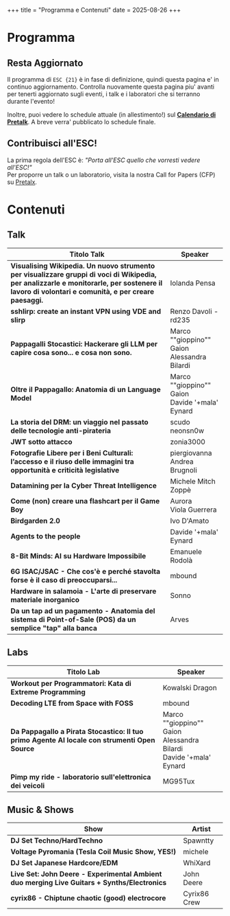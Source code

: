 +++
title = "Programma e Contenuti"
date = 2025-08-26
+++

# Programma
## Resta Aggiornato
Il programma di `ESC {21}` è in fase di definizione, quindi questa pagina e' in continuo aggiornamento. Controlla nuovamente questa pagina piu' avanti per tenerti aggiornato sugli eventi, i talk e i laboratori che si terranno durante l'evento!   
   
Inoltre, puoi vedere lo schedule attuale (in allestimento!) sul **[Calendario di Pretalk](https://pretalx.endsummer.camp/2K25/schedule/)**.
A breve verra' pubblicato lo schedule finale.

## Contribuisci all'ESC!  

La prima regola dell'ESC è: _"Porta all'ESC quello che vorresti vedere all'ESC!"_  
Per proporre un talk o un laboratorio, visita la nostra Call for Papers (CFP) su [Pretalx](https://pretalx.endsummer.camp/2K25/cfp).



# Contenuti
## Talk

| **Titolo Talk**                                                                                                      | **Speaker**                                       |
|----------------------------------------------------------------------------------------------------------------------|---------------------------------------------------|
| **Visualising Wikipedia. Un nuovo strumento per visualizzare gruppi di voci di Wikipedia, per analizzarle e monitorarle, per sostenere il lavoro di volontari e comunità, e per creare paesaggi.** | Iolanda Pensa                                          |
| **sshlirp: create an instant VPN using VDE and slirp**                                                               | Renzo Davoli - rd235                              |
| **Pappagalli Stocastici: Hackerare gli LLM per capire cosa sono... e cosa non sono.**                                | Marco ""gioppino"" Gaion  <br>   Alessandra Bilardi  |
| **Oltre il Pappagallo: Anatomia di un Language Model**                                                               | Marco ""gioppino"" Gaion  <br>   Davide '+mala' Eynard |
| **La storia del DRM: un viaggio nel passato delle tecnologie anti-pirateria**                                        | scudo  <br>   neonsn0w                            |
| **JWT sotto attacco**                                                                                                | zonia3000                                         |
| **Fotografie Libere per i Beni Culturali: l’accesso e il riuso delle immagini tra opportunità e criticità legislative**  | piergiovanna  <br>   Andrea Brugnoli          |
| **Datamining per la Cyber Threat Intelligence**                                                                      | Michele Mitch Zoppè                               |
| **Come (non) creare una flashcart per il Game Boy**                                                                  | Aurora  <br>   Viola Guerrera                     |
| **Birdgarden 2.0**                                                                                                   | Ivo D'Amato                                       |
| **Agents to the people**                                                                                             | Davide '+mala' Eynard                             |
| **8-Bit Minds: AI su Hardware Impossibile**                                                                          | Emanuele Rodolà                                   |
| **6G ISAC/JSAC - Che cos'è e perché stavolta forse è il caso di preoccuparsi...**                                    | mbound                                            |
| **Hardware in salamoia - L'arte di preservare materiale inorganico**                                                 | Sonno                                             |
| **Da un tap ad un pagamento - Anatomia del sistema di Point-of-Sale (POS) da un semplice "tap" alla banca**          | Arves                                             |


## Labs

| **Titolo Lab**                                                                                                       | **Speaker**                                       |
|----------------------------------------------------------------------------------------------------------------------|---------------------------------------------------|
| **Workout per Programmatori: Kata di Extreme Programming**                                                           | Kowalski Dragon                                   |
| **Decoding LTE from Space with FOSS**                                                                                | mbound                                            |
| **Da Pappagallo a Pirata Stocastico: Il tuo primo Agente AI locale con strumenti Open Source**                       | Marco ""gioppino"" Gaion  <br>   Alessandra Bilardi  <br>   Davide '+mala' Eynard |
| **Pimp my ride - laboratorio sull'elettronica dei veicoli**                                                          | MG95Tux                                           |


## Music & Shows

| **Show**                                                                                                             | **Artist**                                        |
|----------------------------------------------------------------------------------------------------------------------|---------------------------------------------------|
| **DJ Set Techno/HardTechno**                                                                                         | Spawntty                                          |
| **Voltage Pyromania (Tesla Coil Music Show, YES!)<br>**                                                              | michele                                           |
| **DJ Set Japanese Hardcore/EDM**                                                                                     | WhiXard                                           |
| **Live Set: John Deere - Experimental Ambient duo merging Live Guitars + Synths/Electronics**                        | John Deere                                        |
| **cyrix86 - Chiptune chaotic (good) electrocore**                                                                    | Cyrix86 Crew                                      |




